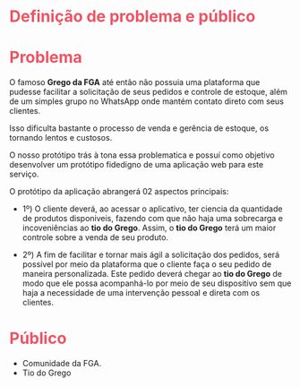 # <span style="color:#ED5565">Definição de problema e público </span>

# <span style="color:#ED5565">Problema</span>

O famoso **Grego da FGA** até então não possuia uma plataforma que pudesse facilitar a solicitação de seus pedidos e controle de estoque, além de um simples grupo no WhatsApp onde mantém contato direto com seus clientes.

Isso dificulta bastante o processo de venda e gerência de estoque, os tornando lentos e custosos.

O nosso protótipo trás à tona essa problematica e possuí como objetivo desenvolver um protótipo fidedigno de uma aplicação web para este serviço.

O protótipo da aplicação abrangerá 02 aspectos principais:

 * 1º) O cliente deverá, ao acessar o aplicativo, ter ciencia da quantidade de produtos disponiveis, fazendo com que não haja uma sobrecarga e incoveniências ao **tio do Grego**. Assim, o **tio do Grego** terá um maior controle sobre a venda de seu produto.

 * 2º) A fim de facilitar e tornar mais ágil a solicitação dos pedidos, será possível por meio da plataforma que o cliente faça o seu pedido de maneira personalizada. Este pedido deverá chegar ao **tio do Grego** de modo que ele possa acompanhá-lo por meio de seu dispositívo sem que haja a necessidade de uma intervenção pessoal e direta com os clientes.
 # <span style="color:#ED5565">Público </span>

 * Comunidade da FGA.
 * Tio do Grego